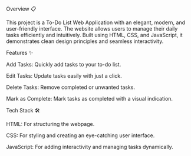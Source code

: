 Overview 📋

This project is a To-Do List Web Application with an elegant, modern, and user-friendly interface. The website allows users to manage their daily tasks efficiently and intuitively. Built using HTML, CSS, and JavaScript, it demonstrates clean design principles and seamless interactivity.

Features ✨

Add Tasks: Quickly add tasks to your to-do list.

Edit Tasks: Update tasks easily with just a click.

Delete Tasks: Remove completed or unwanted tasks.

Mark as Complete: Mark tasks as completed with a visual indication.

Tech Stack 🛠️

HTML: For structuring the webpage.

CSS: For styling and creating an eye-catching user interface.

JavaScript: For adding interactivity and managing tasks dynamically.


